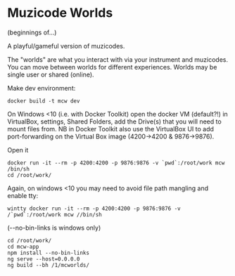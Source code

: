 # Muzicode Worlds

(beginnings of...)

A playful/gameful version of muzicodes.

The "worlds" are what you interact with via your instrument and
muzicodes. You can move between worlds for different experiences.
Worlds may be single user or shared (online).

Make dev environment:
```
docker build -t mcw dev
```

On Windows <10 (i.e. with Docker Toolkit) open the docker VM (default?!) in VirtualBox, settings, Shared Folders, add the Drive(s) that you will need to mount files from.
NB in Docker Toolkit also use the VirtualBox UI to add port-forwarding on the Virtual Box image (4200->4200 & 9876->9876).

Open it
```
docker run -it --rm -p 4200:4200 -p 9876:9876 -v `pwd`:/root/work mcw /bin/sh
cd /root/work/
```

Again, on windows <10 you may need to avoid file path mangling and enable tty:
```
wintty docker run -it --rm -p 4200:4200 -p 9876:9876 -v /`pwd`:/root/work mcw //bin/sh
```

(--no-bin-links is windows only)
```
cd /root/work/
cd mcw-app
npm install --no-bin-links
ng serve --host=0.0.0.0
ng build --bh /1/mcworlds/
```


